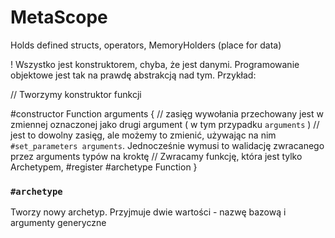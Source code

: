 # MetaScope
Holds defined structs, operators, MemoryHolders (place for data)

! Wszystko jest konstruktorem, chyba, że jest danymi. Programowanie objektowe jest tak na prawdę abstrakcją nad tym. Przykład:

// Tworzymy konstruktor funkcji

#constructor Function arguments {
    // zasięg wywołania przechowany jest w zmiennej  oznaczonej jako drugi argument ( w tym przypadku `arguments` )
    // jest to dowolny zasięg, ale możemy to zmienić, używając na nim `#set_parameters arguments`. Jednocześnie wymusi to walidację zwracanego przez arguments typów na kroktę
    // Zwracamy funkcję, która jest tylko Archetypem, 
    #register #archetype Function 
}

### `#archetype`
Tworzy nowy archetyp. Przyjmuje dwie wartości - nazwę bazową i argumenty generyczne